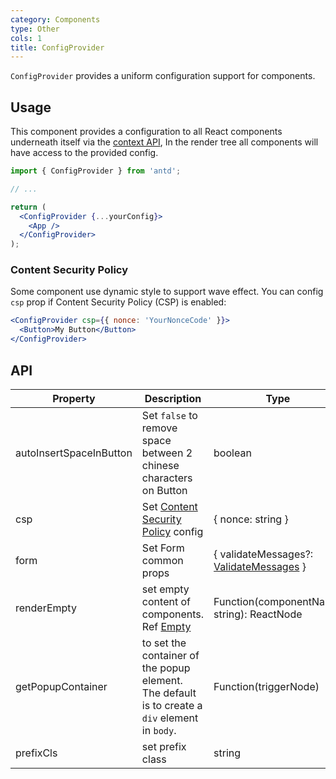 ```yaml
---
category: Components
type: Other
cols: 1
title: ConfigProvider
---
```


`ConfigProvider` provides a uniform configuration support for components.

## Usage

This component provides a configuration to all React components underneath itself via the [context API](https://facebook.github.io/react/docs/context.html), In the render tree all components will have access to the provided config.

```jsx
import { ConfigProvider } from 'antd';

// ...

return (
  <ConfigProvider {...yourConfig}>
    <App />
  </ConfigProvider>
);
```

### Content Security Policy

Some component use dynamic style to support wave effect. You can config `csp` prop if Content Security Policy (CSP) is enabled:

```jsx
<ConfigProvider csp={{ nonce: 'YourNonceCode' }}>
  <Button>My Button</Button>
</ConfigProvider>
```

## API

| Property | Description | Type | Default |
| --- | --- | --- | --- |
| autoInsertSpaceInButton | Set `false` to remove space between 2 chinese characters on Button | boolean | true |
| csp | Set [Content Security Policy](https://developer.mozilla.org/en-US/docs/Web/HTTP/CSP) config | { nonce: string } | - |
| form | Set Form common props | { validateMessages?: [ValidateMessages](/components/form/#validateMessages) } | - |
| renderEmpty | set empty content of components. Ref [Empty](/components/empty/) | Function(componentName: string): ReactNode | - |
| getPopupContainer | to set the container of the popup element. The default is to create a `div` element in `body`. | Function(triggerNode) | `() => document.body` |
| prefixCls | set prefix class | string | ant |
